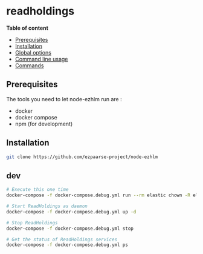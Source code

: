 # readholdings

**Table of content**
- [Prerequisites](#prerequisites)
- [Installation](#installation)
- [Global options](#global-options)
- [Command line usage](#command-line-usage)
- [Commands](#commands)

## Prerequisites

The tools you need to let node-ezhlm run are :
* docker
* docker compose
* npm (for development)

## Installation

```bash
git clone https://github.com/ezpaarse-project/node-ezhlm
```
## dev

```bash
# Execute this one time
docker-compose -f docker-compose.debug.yml run --rm elastic chown -R elasticsearch /usr/share/elasticsearch/ 

# Start ReadHoldings as daemon
docker-compose -f docker-compose.debug.yml up -d

# Stop ReadHoldings
docker-compose -f docker-compose.debug.yml stop

# Get the status of ReadHoldings services
docker-compose -f docker-compose.debug.yml ps
```
